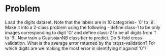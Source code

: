 # Problem 

Load the digits dataset. Note that the labels are in 10 categories- '0' to '9'. Make it into a 2-class problem using the following - define class-1 to be only images corresponding to digit 'O' and define class-2 to be all digits from '1 to '9'. Now train a GauissianNB classifier to predict. Do 5-fold cross-validation. What is the average error returned by the cross-validation? For which digits are we making the most error in identifying it against '0'?
